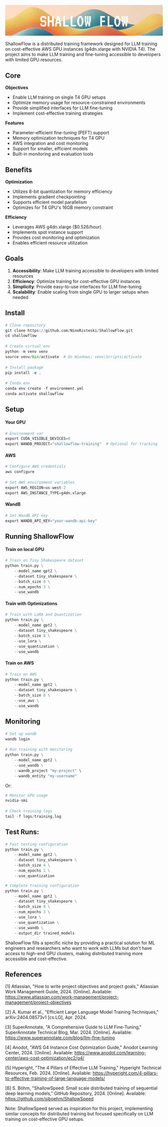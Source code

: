 <p align="center">
  <img src="assets/shallowflow1.png" alt="Alt text">
</p>

ShallowFlow is a distributed training framework designed for LLM training on cost-effective AWS GPU instances (g4dn.xlarge with NVIDIA T4). The project aims to make LLM training and fine-tuning accessible to developers with limited GPU resources.

## Core

**Objectives**
- Enable LLM training on single T4 GPU setups
- Optimize memory usage for resource-constrained environments
- Provide simplified interfaces for LLM fine-tuning
- Implement cost-effective training strategies

**Features**
- Parameter-efficient fine-tuning (PEFT) support
- Memory optimization techniques for T4 GPU
- AWS integration and cost monitoring
- Support for smaller, efficient models
- Built-in monitoring and evaluation tools

## Benefits

**Optimization**
- Utilizes 8-bit quantization for memory efficiency
- Implements gradient checkpointing
- Supports efficient model parallelism
- Optimizes for T4 GPU's 16GB memory constraint

**Efficiency**
- Leverages AWS g4dn.xlarge ($0.526/hour)
- Implements spot instance support
- Provides cost monitoring and optimization
- Enables efficient resource utilization

## Goals

1. **Accessibility**: Make LLM training accessible to developers with limited resources
2. **Efficiency**: Optimize training for cost-effective GPU instances
3. **Simplicity**: Provide easy-to-use interfaces for LLM fine-tuning
4. **Scalability**: Enable scaling from single GPU to larger setups when needed


## Install
```python
# Clone repository
git clone https://github.com/NinoRisteski/ShallowFlow.git
cd shallowflow

# Create virtual env
python -m venv venv
source venv/bin/activate  # On Windows: venv\Scripts\activate

# Install package
pip install -e .

# Conda env
conda env create -f environment.yml
conda activate shallowflow
```
## Setup
#### Your GPU
```python
# Environment var
export CUDA_VISIBLE_DEVICES=0
export WANDB_PROJECT="shallowflow-training"  # Optional for tracking
```

#### AWS
```python
# Configure AWS credentials
aws configure

# Set AWS environment variables
export AWS_REGION=us-west-2
export AWS_INSTANCE_TYPE=g4dn.xlarge
```
#### WandB
```python
# Set WandB API key
export WANDB_API_KEY="your-wandb-api-key"
```

## Running ShallowFlow

#### Train on local GPU
```python
# Train on Tiny Shakespeare dataset
python train.py \
    --model_name gpt2 \
    --dataset tiny_shakespeare \
    --batch_size 8 \
    --num_epochs 3 \
    --use_wandb
```
#### Train with Optimizations
```python
# Train with LoRA and Quantization
python train.py \
    --model_name gpt2 \
    --dataset tiny_shakespeare \
    --batch_size 8 \
    --use_lora \
    --use_quantization \
    --use_wandb
```
#### Train on AWS
```python
# Train on AWS
python train.py \
    --model_name gpt2 \
    --dataset tiny_shakespeare \
    --batch_size 8 \
    --use_aws \
    --use_wandb
```
## Monitoring 

```python
# Set up wandb
wandb login

# Run training with monitoring
python train.py \
    --model_name gpt2 \
    --use_wandb \
    --wandb_project "my-project" \
    --wandb_entity "my-username"
```
Or: 
```python
# Monitor GPU usage
nvidia-smi

# Check training logs
tail -f logs/training.log
```
## Test Runs:
```python
# Fast testing configuration
python train.py \
    --model_name gpt2 \
    --dataset tiny_shakespeare \
    --batch_size 4 \
    --num_epochs 1 \
    --use_quantization
```
```python
# Complete training configuration
python train.py \
    --model_name gpt2 \
    --dataset tiny_shakespeare \
    --batch_size 8 \
    --num_epochs 3 \
    --use_lora \
    --use_quantization \
    --use_wandb \
    --output_dir trained_models
```
ShallowFlow fills a specific niche by providing a practical solution for ML engineers and researchers who want to work with LLMs but don't have access to high-end GPU clusters, making distributed training more accessible and cost-effective.

## References

[1] Atlassian, "How to write project objectives and project goals," Atlassian Work Management Guide, 2024. [Online]. Available: https://www.atlassian.com/work-management/project-management/project-objectives

[2] A. Kumar et al., "Efficient Large Language Model Training Techniques," arXiv:2404.08573v1 [cs.LG], Apr. 2024.

[3] SuperAnnotate, "A Comprehensive Guide to LLM Fine-Tuning," SuperAnnotate Technical Blog, Mar. 2024. [Online]. Available: https://www.superannotate.com/blog/llm-fine-tuning

[4] Anodot, "AWS G4 Instance Cost Optimization Guide," Anodot Learning Center, 2024. [Online]. Available: https://www.anodot.com/learning-center/aws-cost-optimization/ec2/g4/

[5] Hyperight, "The 4 Pillars of Effective LLM Training," Hyperight Technical Resources, Feb. 2024. [Online]. Available: https://hyperight.com/4-pillars-to-effective-training-of-large-language-models/

[6] S. Böhm, "ShallowSpeed: Small scale distributed training of sequential deep learning models," GitHub Repository, 2024. [Online]. Available: https://github.com/siboehm/ShallowSpeed

Note: ShallowSpeed served as inspiration for this project, implementing similar concepts for distributed training but focused specifically on LLM training on cost-effective GPU setups.